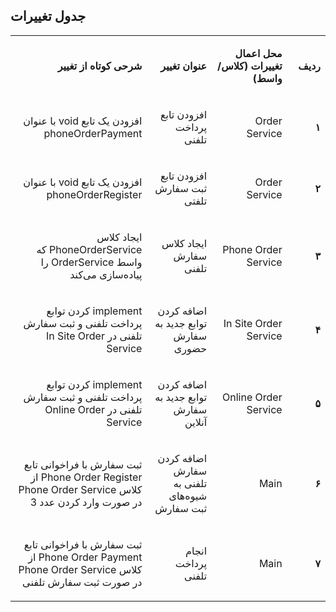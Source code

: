 ## جدول تغییرات

<table dir='rtl'>
<tbody>
<tr>
<td width="64">
<p><strong>ردیف</strong></p>
</td>
<td width="198">
<p><strong>محل اعمال تغییرات (کلاس/واسط)</strong></p>
</td>
<td width="141">
<p><strong>عنوان تغییر</strong></p>
</td>
<td width="292">
<p><strong>شرحی کوتاه از تغییر</strong></p>
</td>
</tr>
<tr>
<td width="64">
<p><strong>۱</strong></p>
</td>
<td width="198">
<p>Order Service</p>
</td>
<td width="141">
<p>افزودن تابع پرداخت تلفنی</p>
</td>
<td width="292">
<p>افزودن یک تابع void با عنوان phoneOrderPayment</p>
</td>
</tr>
<tr>
<td width="64">
<p><strong>۲</strong></p>
</td>
<td width="198">
<p>Order Service</p>
</td>
<td width="141">
<p>افزودن تابع ثبت سفارش تلفتی</p>
</td>
<td width="292">
<p>افزودن یک تابع void با عنوان phoneOrderRegister</p>
</td>
</tr>
<tr>
<td width="64">
<p><strong>۳</strong></p>
</td>
<td width="198">
<p>Phone Order Service</p>
</td>
<td width="141">
<p>ایجاد کلاس سفارش تلفنی</p>
</td>
<td width="292">
<p>ایجاد کلاس PhoneOrderService که واسط OrderService را پیاده‌سازی می‌کند</p>
</td>
</tr>
<tr>
<td width="64">
<p><strong>۴</strong></p>
</td>
<td width="198">
<p>In Site Order Service</p>
</td>
<td width="141">
<p>اضافه کردن توابع جدید به سفارش حضوری</p>
</td>
<td width="292">
<p>implement کردن توابع پرداخت تلفنی و ثبت سفارش تلفنی در In Site Order Service</p>
</td>
</tr>
<tr>
<td width="64">
<p><strong>۵</strong></p>
</td>
<td width="198">
<p>Online Order Service</p>
</td>
<td width="141">
<p>اضافه کردن توابع جدید به سفارش آنلاین</p>
</td>
<td width="292">
<p>implement کردن توابع پرداخت تلفنی و ثبت سفارش تلفنی در Online Order Service</p>
</td>
</tr>
<tr>
<td width="64">
<p><strong>۶</strong></p>
</td>
<td width="198">
<p>Main</p>
</td>
<td width="141">
<p>اضافه کردن سفارش تلفنی به شیوه‌های ثبت سفارش</p>
</td>
<td width="292">
<p>ثبت سفارش با فراخوانی تابع Phone Order Register از کلاس Phone Order Service در صورت وارد کردن عدد 3</p>
</td>
</tr>
<tr>
<td width="64">
<p><strong>۷</strong></p>
</td>
<td width="198">
<p>Main</p>
</td>
<td width="141">
<p>انجام پرداخت تلفنی</p>
</td>
<td width="292">
<p>ثبت سفارش با فراخوانی تابع Phone Order Payment از کلاس Phone Order Service در صورت ثبت سفارش تلفنی</p>
</td>
</tr>
</tbody>
</table>